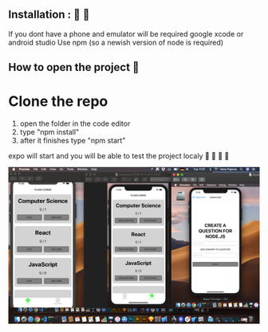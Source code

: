 ## Installation : 🚀 🍺

If you dont have a phone and emulator will be required google xcode or android studio
Use npm (so a newish version of node is required)

## How to open the project 🚀
# Clone the repo
1. open the folder in the code editor
2. type "npm install"
3. after it finishes type "npm start"

expo will start and you will be able to test the project localy
🍎
🔔
🐊
🌟

![screenshot](/images/screenshot.jpg)